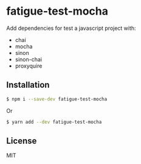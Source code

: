 # fatigue-test-mocha
Add dependencies for test a javascript project with:
  * chai
  * mocha
  * sinon
  * sinon-chai
  * proxyquire

## Installation
```bash
$ npm i --save-dev fatigue-test-mocha
```

Or
```bash
$ yarn add --dev fatigue-test-mocha
```

## License
MIT
